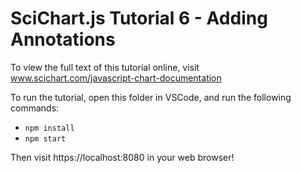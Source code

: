 # SciChart.js Tutorial 6 - Adding Annotations

To view the full text of this tutorial online, visit www.scichart.com/javascript-chart-documentation 

To run the tutorial, open this folder in VSCode, and run the following commands:

* `npm install`
* `npm start`

Then visit https://localhost:8080 in your web browser! 
